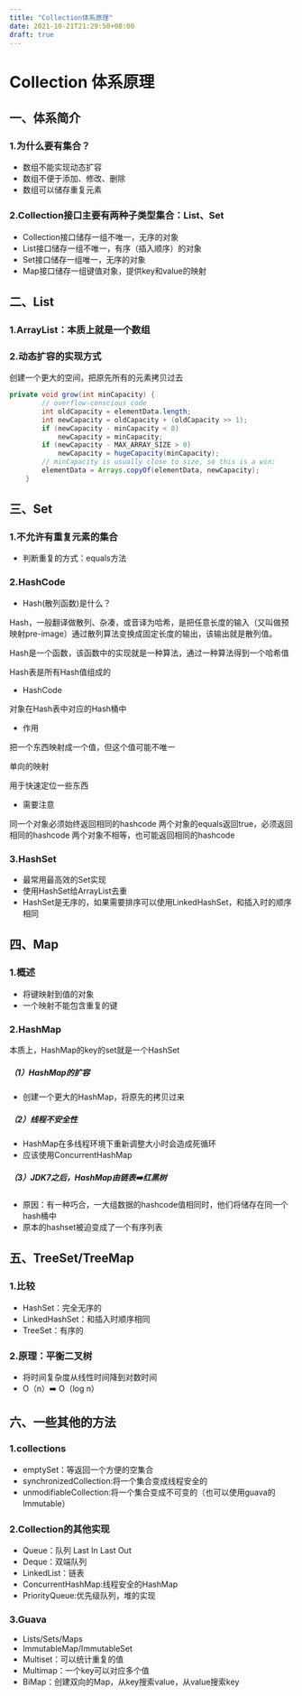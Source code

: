 ```yaml
---
title: "Collection体系原理"
date: 2021-10-21T21:29:50+08:00
draft: true
---
```


# Collection 体系原理

## 一、体系简介

### 1.为什么要有集合？
  - 数组不能实现动态扩容
  - 数组不便于添加、修改、删除
  - 数组可以储存重复元素


### 2.Collection接口主要有两种子类型集合：List、Set
  - Collection接口储存一组不唯一，无序的对象
  - List接口储存一组不唯一，有序（插入顺序）的对象
  - Set接口储存一组唯一，无序的对象
  - Map接口储存一组键值对象，提供key和value的映射

## 二、List

### 1.ArrayList：本质上就是一个数组

### 2.动态扩容的实现方式

创建一个更大的空间，把原先所有的元素拷贝过去

```Java
private void grow(int minCapacity) {
        // overflow-conscious code
        int oldCapacity = elementData.length;
        int newCapacity = oldCapacity + (oldCapacity >> 1);
        if (newCapacity - minCapacity < 0)
            newCapacity = minCapacity;
        if (newCapacity - MAX_ARRAY_SIZE > 0)
            newCapacity = hugeCapacity(minCapacity);
        // minCapacity is usually close to size, so this is a win:
        elementData = Arrays.copyOf(elementData, newCapacity);
    }
```

## 三、Set

### 1.不允许有重复元素的集合

- 判断重复的方式：equals方法

### 2.HashCode
- Hash(散列函数)是什么？

Hash，一般翻译做散列、杂凑，或音译为哈希，是把任意长度的输入（又叫做预映射pre-image）通过散列算法变换成固定长度的输出，该输出就是散列值。

Hash是一个函数，该函数中的实现就是一种算法，通过一种算法得到一个哈希值

Hash表是所有Hash值组成的

- HashCode

对象在Hash表中对应的Hash桶中

- 作用

把一个东西映射成一个值，但这个值可能不唯一

单向的映射

用于快速定位一些东西

- 需要注意

同一个对象必须始终返回相同的hashcode
两个对象的equals返回true，必须返回相同的hashcode
两个对象不相等，也可能返回相同的hashcode

### 3.HashSet

- 最常用最高效的Set实现
- 使用HashSet给ArrayList去重
- HashSet是无序的，如果需要排序可以使用LinkedHashSet，和插入时的顺序相同

## 四、Map

### 1.概述

- 将键映射到值的对象
- 一个映射不能包含重复的键

### 2.HashMap
本质上，HashMap的key的set就是一个HashSet

##### （1）HashMap的扩容
- 创建一个更大的HashMap，将原先的拷贝过来

##### （2）线程不安全性
- HashMap在多线程环境下重新调整大小时会造成死循环
- 应该使用ConcurrentHashMap

##### （3）JDK7之后，HashMap由链表➡️红黑树
- 原因：有一种巧合，一大组数据的hashcode值相同时，他们将储存在同一个hash桶中
- 原本的hashset被迫变成了一个有序列表

## 五、TreeSet/TreeMap

### 1.比较
- HashSet：完全无序的
- LinkedHashSet：和插入时顺序相同
- TreeSet：有序的

### 2.原理：平衡二叉树
- 将时间复杂度从线性时间降到对数时间
- O（n）➡️ O（log n）

## 六、一些其他的方法

### 1.collections
- emptySet：等返回一个方便的空集合
- synchronizedCollection:将一个集合变成线程安全的
- unmodifiableCollection:将一个集合变成不可变的（也可以使用guava的Immutable）

### 2.Collection的其他实现
- Queue：队列 Last In Last Out
- Deque：双端队列
- LinkedList：链表
- ConcurrentHashMap:线程安全的HashMap
- PriorityQueue:优先级队列，堆的实现

### 3.Guava

- Lists/Sets/Maps
- ImmutableMap/ImmutableSet
- Multiset：可以统计重复的值
- Multimap：一个key可以对应多个值
- BiMap：创建双向的Map，从key搜索value，从value搜索key